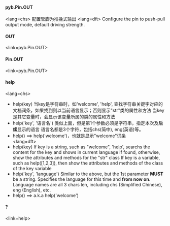 #### pyb.Pin.OUT
<lang=chs>
配置管脚为推挽式输出
</lang>
<lang=dft>
Configure the pin to push-pull output mode, default driving strength.
</lang>

#### OUT
<link=pyb.Pin.OUT>

#### Pin.OUT
<link=pyb.Pin.OUT>

#### help
<lang=chs>
+ help(key)
  当key是字符串时，如'welcome', 'help', 查找字符串关键字对应的文档词条，如果找到则以当前语言显示；否则显示"str"类的属性和方法
  当key是其它变量时，会显示该变量所属的类的属性和方法
+ help('key', '语言名')
  类似上面，但是第1个参数必须是字符串，指定本次及**后续**显示的语言
  语言名都是3个字符，包括chs(简中), eng(英语)等。
+ help()
  ==> help('welcome')，也就是显示"welcome"词条  
<lang=dft>
+ help(key)
  If key is a string, such as "welcome", 'help', searchs the content for the key and shows in current language if found, otherwise, show the attributes and methods for the "str" class
  If key is a variable, such as help([1,2,3]), then show the attributes and methods of the class of the key variable
+ help('key', 'language')
  Similar to the above, but the 1st parameter **MUST** be a string. Specifies the language for this time and **from now on**.
  Language names are all 3 chars len, including chs (Simplified Chinese), eng (English), etc.
+ help()
  ==> a.k.a help('welcome')

#### ?
<link=help>
